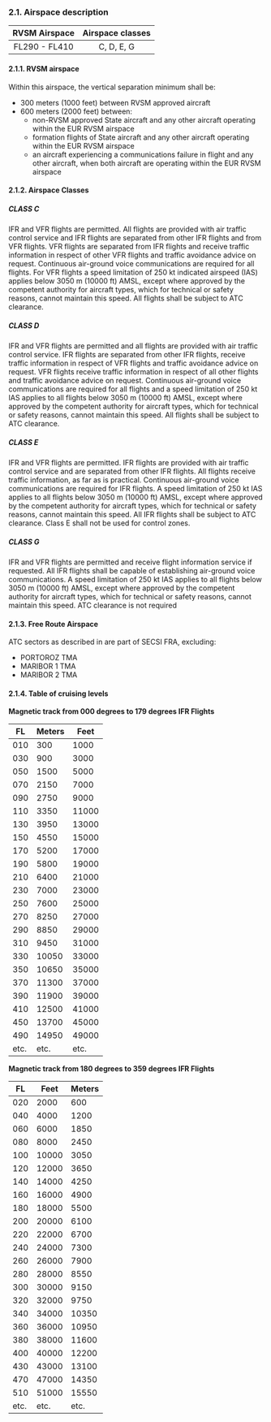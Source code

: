 ### 	2.1. Airspace description

| RVSM Airspace | Airspace classes |
| :-----------: | :--------------: |
| FL290 - FL410 |    C, D, E, G    |

#### 2.1.1. RVSM airspace

Within this airspace, the vertical separation minimum shall be:

- 300 meters (1000 feet) between RVSM approved aircraft
- 600 meters (2000 feet) between:
  - non-RVSM approved State aircraft and any other aircraft operating within the EUR RVSM airspace
  - formation flights of State aircraft and any other aircraft operating within the EUR RVSM airspace
  - an aircraft experiencing a communications failure in flight and any other aircraft, when both aircraft are operating within the EUR RVSM airspace

#### 2.1.2. Airspace Classes

##### CLASS C

IFR and VFR flights are permitted. All flights are provided with air traffic control service and IFR flights are separated from other IFR flights and from VFR flights. VFR flights are separated from IFR flights and receive traffic information in respect of other VFR flights and traffic avoidance advice on request. Continuous air-ground voice communications are required for all flights. For VFR flights a speed limitation of 250 kt indicated airspeed (IAS) applies below 3050 m (10000 ft) AMSL, except where approved by the competent authority for aircraft types, which for technical or safety reasons, cannot maintain this speed. All flights shall be subject to ATC clearance.

##### CLASS D

IFR and VFR flights are permitted and all flights are provided with air traffic control service. IFR flights are separated from other IFR flights, receive traffic information in respect of VFR flights and traffic avoidance advice on request. VFR flights receive traffic information in respect of all other flights and traffic avoidance advice on request. Continuous air-ground voice communications are required for all flights and a speed limitation of 250 kt IAS applies to all flights below 3050 m (10000 ft) AMSL, except where approved by the competent authority for aircraft types, which for technical or safety reasons, cannot maintain this speed. All flights shall be subject to ATC clearance.

##### CLASS E

IFR and VFR flights are permitted. IFR flights are provided with air traffic control service and are separated from other IFR flights. All flights receive traffic information, as far as is practical. Continuous air-ground voice communications are required for IFR flights. A speed limitation of 250 kt IAS applies to all flights below 3050 m (10000 ft) AMSL, except where approved by the competent authority for aircraft types, which for technical or safety reasons, cannot maintain this speed. All IFR flights shall be subject to ATC clearance. Class E shall not be used for control zones.

##### CLASS G

IFR and VFR flights are permitted and receive flight information service if requested. All IFR flights shall be capable of establishing air-ground voice communications. A speed limitation of 250 kt IAS applies to all flights below 3050 m (10000 ft) AMSL, except where approved by the competent authority for aircraft types, which for technical or safety reasons, cannot maintain this speed. ATC clearance is not required

#### 2.1.3. Free Route Airspace

ATC sectors as described in are part of SECSI FRA, excluding:

- PORTOROZ TMA
- MARIBOR 1 TMA
- MARIBOR 2 TMA

#### 2.1.4. Table of cruising levels

**Magnetic track from 000 degrees to 179 degrees IFR Flights**

| FL   | Meters | Feet  |
| ---- | ------ | ----- |
| 010  | 300    | 1000  |
| 030  | 900    | 3000  |
| 050  | 1500   | 5000  |
| 070  | 2150   | 7000  |
| 090  | 2750   | 9000  |
| 110  | 3350   | 11000 |
| 130  | 3950   | 13000 |
| 150  | 4550   | 15000 |
| 170  | 5200   | 17000 |
| 190  | 5800   | 19000 |
| 210  | 6400   | 21000 |
| 230  | 7000   | 23000 |
| 250  | 7600   | 25000 |
| 270  | 8250   | 27000 |
| 290  | 8850   | 29000 |
| 310  | 9450   | 31000 |
| 330  | 10050  | 33000 |
| 350  | 10650  | 35000 |
| 370  | 11300  | 37000 |
| 390  | 11900  | 39000 |
| 410  | 12500  | 41000 |
| 450  | 13700  | 45000 |
| 490  | 14950  | 49000 |
| etc. | etc.   | etc.  |

**Magnetic track from 180 degrees to 359 degrees IFR Flights**

| FL   | Feet  | Meters |
| ---- | ----- | ------ |
| 020  | 2000  | 600    |
| 040  | 4000  | 1200   |
| 060  | 6000  | 1850   |
| 080  | 8000  | 2450   |
| 100  | 10000 | 3050   |
| 120  | 12000 | 3650   |
| 140  | 14000 | 4250   |
| 160  | 16000 | 4900   |
| 180  | 18000 | 5500   |
| 200  | 20000 | 6100   |
| 220  | 22000 | 6700   |
| 240  | 24000 | 7300   |
| 260  | 26000 | 7900   |
| 280  | 28000 | 8550   |
| 300  | 30000 | 9150   |
| 320  | 32000 | 9750   |
| 340  | 34000 | 10350  |
| 360  | 36000 | 10950  |
| 380  | 38000 | 11600  |
| 400  | 40000 | 12200  |
| 430  | 43000 | 13100  |
| 470  | 47000 | 14350  |
| 510  | 51000 | 15550  |
| etc. | etc.  | etc.   |
